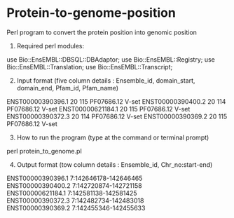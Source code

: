 # Protein-to-genome-position
Perl program to convert the protein position into genomic position


1) Required perl modules:

use Bio::EnsEMBL::DBSQL::DBAdaptor;
use Bio::EnsEMBL::Registry;
use Bio::EnsEMBL::Translation;
use Bio::EnsEMBL::Transcript;



2) Input format
(five column details : Ensemble_id,	domain_start,	domain_end,	Pfam_id,	Pfam_name)

ENST00000390396.1	20	115	PF07686.12	V-set
ENST00000390400.2	20	114	PF07686.12	V-set
ENST00000621184.1	20	115	PF07686.12	V-set
ENST00000390372.3	20	114	PF07686.12	V-set
ENST00000390369.2	20	115	PF07686.12	V-set




3) How to run the program
(type at the command or terminal prompt)

perl protein_to_genome.pl



4) Output format
(tow column details : Ensemble_id,	Chr_no:start-end)

ENST00000390396.1	7:142646178-142646465	
ENST00000390400.2	7:142720874-142721158	
ENST00000621184.1	7:142581138-142581425	
ENST00000390372.3	7:142482734-142483018	
ENST00000390369.2	7:142455346-142455633	


